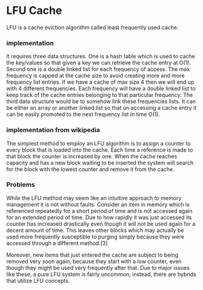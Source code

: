 #  LFU Cache

LFU is a cache eviction algorithm called least frequently used cache.

### implementation
It requires three data structures. One is a hash table which is used to cache the key/values so that given a key we can retrieve the cache entry at O(1). Second one is a double linked list for each frequency of access. The max frequency is capped at the cache size to avoid creating more and more frequency list entries. If we have a cache of max size 4 then we will end up with 4 different frequencies. Each frequency will have a double linked list to keep track of the cache entries belonging to that particular frequency. The third data structure would be to somehow link these frequencies lists. It can be either an array or another linked list so that on accessing a cache entry it can be easily promoted to the next frequency list in time O(1).

### implementation from wikipedia
The simplest method to employ an LFU algorithm is to assign a counter to every block that is loaded into the cache. Each time a reference is made to that block the counter is increased by one. When the cache reaches capacity and has a new block waiting to be inserted the system will search for the block with the lowest counter and remove it from the cache.

### Problems
While the LFU method may seem like an intuitive approach to memory management it is not without faults. Consider an item in memory which is referenced repeatedly for a short period of time and is not accessed again for an extended period of time. Due to how rapidly it was just accessed its counter has increased drastically even though it will not be used again for a decent amount of time. This leaves other blocks which may actually be used more frequently susceptible to purging simply because they were accessed through a different method.[3]

Moreover, new items that just entered the cache are subject to being removed very soon again, because they start with a low counter, even though they might be used very frequently after that. Due to major issues like these, a pure LFU system is fairly uncommon; instead, there are hybrids that utilize LFU concepts.

